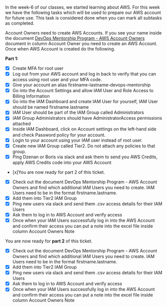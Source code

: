 In the week-6 of our classes, we started learning about AWS. For this week we have the following tasks which will be used to prepare our AWS account for future use. This task is considered done when you can mark all subtasks as completed.

Account Owners need to create AWS Accounts.
If you see your name inside the document [DevOps Mentorship Program - AWS Account Owners](https://docs.google.com/spreadsheets/d/1OChZSLmr2Bh89L-bPKWPVUUAEKbTQEKWVD1PVNLUmKM/edit#gid=0) document in column Account Owner you need to create an AWS Account. Once when AWS Account is created do the following.

**Part 1:**

- [x] Create MFA for root user
- [x] Log out from your AWS account and log in back to verify that you can access using root user and your MFA code.
- [x]  Give your account an alias firstname-lastname-devops-mentorship
- [x] Go into the Account Settings and allow IAM User and Role Access to Billing Information
- [x] Go into the IAM Dashboard and create IAM User for yourself, IAM User should be named firstname.lastname
- [x] IAM User should be part of the IAM Group called Administrators
- [x] IAM Group Administrators should have AdministratorAccess permissions attached
- [x] Inside IAM Dashboard, click on Account settings on the left-hand side and check Password policy for your account.
- [x] Login to your account using your IAM user instead of root user.
- [x] Create new IAM Group called Tier2. Do not attach any policies to that group.
- [x] Ping Dzenan or Boris via slack and ask them to send you AWS Credits, apply AWS Credits code into your AWS Account
- [x]You are now ready for part 2 of this ticket.

- [x] Check out the document DevOps Mentorship Program - AWS Account Owners and find which additional IAM Users you need to create. IAM Users need to be in the format firstname.lastname.
- [x] Add them into Tier2 IAM Group
- [x] Ping new users via slack and send them .csv access details for their IAM Users
- [x] Ask them to log in to AWS Account and verify access
- [x] Once when your IAM Users successfully log in into the AWS Account and confirm their access you can put a note into the excel file inside column Account Owners Note

You are now ready for **part 2** of this ticket.

- [x] Check out the document DevOps Mentorship Program - AWS Account Owners and find which additional IAM Users you need to create. IAM Users need to be in the format firstname.lastname.
- [x] Add them into Tier2 IAM Group
- [x] Ping new users via slack and send them .csv access details for their IAM Users
- [x] Ask them to log in to AWS Account and verify access
- [x] Once when your IAM Users successfully log in into the AWS Account and confirm their access you can put a note into the excel file inside column Account Owners Note